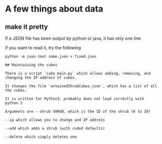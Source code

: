 # A few things about data

## make it pretty

If a JSON file has been output by python or java, it has only one line

if you want to read it, try the following

```
python -m json.tool some.json > fixed.json

## Maintaining the cubes

There is a script `cube_main.py` which allows adding, removing, and changing the IP address of cubes.

It changes the file `entwinedShrubCubes.json`, which has a list of all the cubes.

It is written for Python3, probably does not load correctly with python 2

Arguments are --shrub SHRUB, which is the ID of the shrub (0 to 20)

--ip which allows you to change and IP address

--add which adds a shrub (with coded defaults)

--delete which simply deletes one


